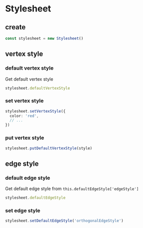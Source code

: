 # Stylesheet

## create

```ts
const stylesheet = new Stylesheet()
```

## vertex style

### default vertex style

Get default vertex style

```ts
stylesheet.defaultVertexStyle
```

### set vertex style

```ts
stylesheet.setVertexStyle({
  color: 'red',
  // ...
})
```

### put vertex style

```ts
stylesheet.putDefaultVertexStyle(style)
```

## edge style

### default edge style

Get default edge style from `this.defaultEdgeStyle['edgeStyle']`

```ts
stylesheet.defaultEdgeStyle
```

### set edge style

```ts
stylesheet.setDefaultEdgeStyle('orthogonalEdgeStyle')
```

